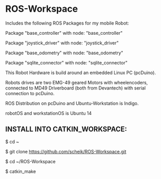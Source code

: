 ROS-Workspace
========================
Includes the following ROS Packages for my mobile Robot:

Package "base_controller" with node: 
 "base_controller"
 
Package "joystick_driver" with node:
 "joystick_driver"
 
 Package "base_odometry" with node:
  "base_odometry"
 
Package "sqlite_connector" with node: 
 "sqlite_connector"


This Robot Hardware is build around an embedded Linux PC (pcDuino). 

Robots drives are two EMG-49 geared Motors with wheelencoders, connected to MD49 Driverboard (both from Devantech) with serial connection to pcDuino.

ROS Distribution on pcDuino and Ubuntu-Workstation is Indigo.

robotOS and workstationOS is Ubuntu 14

INSTALL INTO CATKIN_WORKSPACE:
---------------------------

$ cd ~

$ git clone https://github.com/scheik/ROS-Workspace.git

$ cd ~/ROS-Workspace

$ catkin_make

